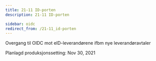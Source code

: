 ```yaml
---
title: 21-11 ID-porten
description: 21-11 ID-porten

sidebar: oidc
redirect_from: /21-11_id-porten
---
```



Overgang til OIDC mot eID-leverandørene ifbm nye leverandøravtaler



Planlagd produksjonssetting: Nov 30, 2021
